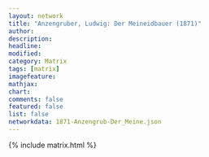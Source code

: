 ```yaml
---
layout: network
title: "Anzengruber, Ludwig: Der Meineidbauer (1871)"
author:
description:
headline:
modified:
category: Matrix
tags: [matrix]
imagefeature: 
mathjax: 
chart: 
comments: false
featured: false
list: false
networkdata: 1871-Anzengrub-Der_Meine.json
---
```

{% include matrix.html %}
